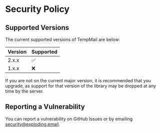 # Security Policy

## Supported Versions

The current supported versions of TempMail are below:

| Version | Supported          |
| ------- | ------------------ |
| 2.x.x   | :white_check_mark: |
| 1.x.x   | :x:                |

If you are not on the current major version, it is recommended that you upgrade, as support for that version of the library may be dropped at any time by the server.

## Reporting a Vulnerability

You can report a vulnerability on GitHub Issues or by emailing [security@exploding.email](mailto:security@exploding.email).
